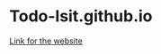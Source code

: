 # Todo-lsit.github.io


[Link for the website](https://roshan-tadadikar.github.io/Todo-lsit.github.io/)
